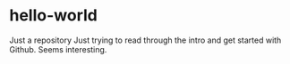 # hello-world
Just a repository
Just trying to read through the intro and get started with Github. Seems interesting.
